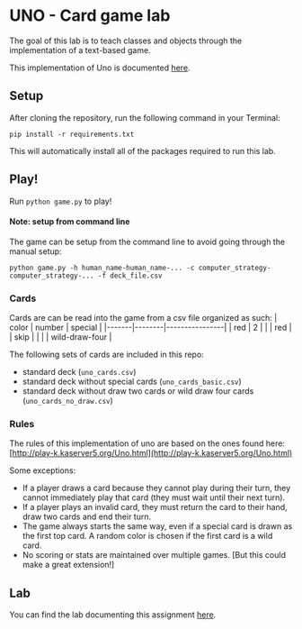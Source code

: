 # UNO - Card game lab
The goal of this lab is to teach classes and objects through the implementation of a text-based game.

This implementation of Uno is documented [here](https://cs.fablearn.org/docs/uno/).

## Setup
After cloning the repository, run the following command in your Terminal:

    pip install -r requirements.txt

This will automatically install all of the packages required to run this lab.

## Play!
Run `python game.py` to play!

#### Note: setup from command line
The game can be setup from the command line to avoid going through the manual setup:

    python game.py -h human_name-human_name-... -c computer_strategy-computer_strategy-... -f deck_file.csv

### Cards
Cards are can be read into the game from a csv file organized as such:
| color | number | special        |
|-------|--------|----------------|
| red   | 2      |                |
| red   |        | skip           |
|       |        | wild-draw-four |

The following sets of cards are included in this repo:

* standard deck (`uno_cards.csv`)
* standard deck without special cards (`uno_cards_basic.csv`)
* standard deck without draw two cards or wild draw four cards (`uno_cards_no_draw.csv`)

### Rules

The rules of this implementation of uno are based on the ones found here: [http://play-k.kaserver5.org/Uno.html](http://play-k.kaserver5.org/Uno.html)

Some exceptions:

* If a player draws a card because they cannot play during their turn, they cannot immediately play that card (they must wait until their next turn).
* If a player plays an invalid card, they must return the card to their hand, draw two cards and end their turn.
* The game always starts the same way, even if a special card is drawn as the first top card. A random color is chosen if the first card is a wild card.
* No scoring or stats are maintained over multiple games. [But this could make a great extension!]

## Lab
You can find the lab documenting this assignment [here](https://cs.fablearn.org/labs/2-2-uno%20lab.html).
